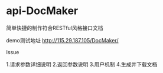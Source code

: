 api-DocMaker
============

简单快捷的制作符合RESTful风格接口文档


demo测试地址 http://115.29.187.105/DocMaker/

Issue 

1.请求参数详细说明
2.返回参数说明
3.用户机制
4.生成并下载文档
